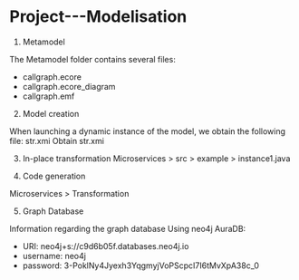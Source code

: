 # Project---Modelisation

1. Metamodel

The Metamodel folder contains several files:
* callgraph.ecore 
* callgraph.ecore_diagram
* callgraph.emf

2. Model creation

When launching a dynamic instance of the model, we obtain the following file: str.xmi
Obtain str.xmi

3. In-place transformation 
Microservices > src > example > instance1.java

4. Code generation

Microservices > Transformation 

5. Graph Database

Information regarding the graph database 
Using neo4j AuraDB:

- URI: neo4j+s://c9d6b05f.databases.neo4j.io
- username: neo4j
- password: 3-PoklNy4Jyexh3YqgmyjVoPScpcI7I6tMvXpA38c_0

